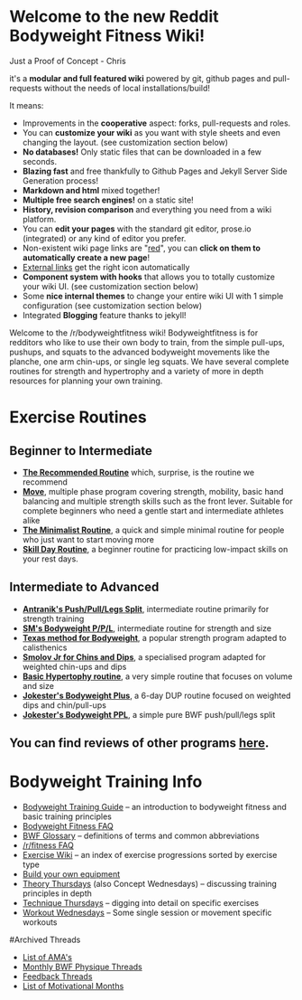 # Welcome to the new Reddit Bodyweight Fitness Wiki!
Just a Proof of Concept - Chris

it's a **modular and full featured wiki** powered by git, github pages and pull-requests without the needs of local installations/build! 

It means: 

* Improvements in the **cooperative** aspect: forks, pull-requests and roles.
* You can **customize your wiki** as you want with style sheets and even changing the layout. (see customization section below) 
* **No databases!** Only static files that can be downloaded in a few seconds.
* **Blazing fast** and free thankfully to Github Pages and Jekyll Server Side Generation process!
* **Markdown and html** mixed together!
* **Multiple free search engines!** on a static site!
* **History, revision comparison** and everything you need from a wiki platform.
* You can **edit your pages** with the standard git editor, prose.io (integrated) or any kind of editor you prefer.
* Non-existent wiki page links are "[red](wiki/red.md)", you can **click on them to automatically create a new page**!
* [External links](http://www.google.it) get the right icon automatically
* **Component system with hooks** that allows you to totally customize your wiki UI. (see customization section below) 
* Some **nice internal themes** to change your entire wiki UI with 1 simple configuration (see customization section below)
* Integrated **Blogging** feature thanks to jekyll!

Welcome to the /r/bodyweightfitness wiki! Bodyweightfitness is for redditors who like to use their own body to train, from the simple pull-ups, pushups, and squats to the advanced bodyweight movements like the planche, one arm chin-ups, or single leg squats. We have several complete routines for strength and hypertrophy and a variety of more in depth resources for planning your own training.

# Exercise Routines
## Beginner to Intermediate
* **[The Recommended Routine](/r/bodyweightfitness/wiki/kb/recommended_routine)** which, surprise, is the routine we recommend
* **[Move](https://www.reddit.com/r/bodyweightfitness/wiki/move)**, multiple phase program covering strength, mobility, basic hand balancing and multiple strength skills such as the front lever. Suitable for complete beginners who need a gentle start and intermediate athletes alike
* **[The Minimalist Routine](https://www.reddit.com/r/bodyweightfitness/wiki/minroutine)**, a quick and simple minimal routine for people who just want to start moving more
* [**Skill Day Routine**](https://www.reddit.com/r/bodyweightfitness/wiki/kb/skillday), a beginner routine for practicing low-impact skills on your rest days.

## Intermediate to Advanced
* **[Antranik's Push/Pull/Legs Split](http://antranik.org/bodyweight-training/)**, intermediate routine primarily for strength training
* **[SM's Bodyweight P/P/L](https://www.reddit.com/r/bodyweightfitness/wiki/sm/ppl)**, intermediate routine for strength and size
* **[Texas method for Bodyweight](https://www.reddit.com/r/bodyweightfitness/comments/3dhxyk/concept_wednesday_adapting_the_texas_method/)**, a popular strength program adapted to calisthenics
* **[Smolov Jr for Chins and Dips](https://www.reddit.com/r/bodyweightfitness/comments/3e70kx/concept_wednesday_smolov_jr_for_weighted_chins/)**, a specialised program adapted for weighted chin-ups and dips 
* **[Basic Hypertophy routine](https://www.reddit.com/r/bodyweightfitness/comments/821o5o/bobs_basic_bwf_bhypertrophy_broutine/)**, a very simple routine that focuses on volume and size
* **[Jokester's Bodyweight Plus](https://www.reddit.com/r/bodyweightfitness/wiki/bwplus)**, a 6-day DUP routine focused on weighted dips and chin/pull-ups
* **[Jokester's Bodyweight PPL](https://www.reddit.com/r/bodyweightfitness/wiki/move/phase5/bwppl)**, a simple pure BWF push/pull/legs split

## You can find reviews of other programs [here](https://www.reddit.com/r/bodyweightfitness/wiki/kb/program_reviews).

# Bodyweight Training Info
* [Bodyweight Training Guide](/r/bodyweightfitness/wiki/training_guide) – an introduction to bodyweight fitness and basic training principles
* [Bodyweight Fitness FAQ](/r/bodyweightfitness/wiki/faq)
* [BWF Glossary](https://www.reddit.com/r/bodyweightfitness/wiki/kb/glossary) – definitions of terms and common abbreviations
* [/r/fitness FAQ](/r/fitness/wiki/faq)
* [Exercise Wiki](http://www.reddit.com/r/bodyweightfitness/wiki/playground) – an index of exercise progressions sorted by exercise type
* [Build your own equipment](https://www.reddit.com/r/bodyweightfitness/wiki/diy)
* [Theory Thursdays](http://www.reddit.com/r/bodyweightfitness/wiki/weekly/conceptwednesday) (also Concept Wednesdays) – discussing training principles in depth
* [Technique Thursdays](http://www.reddit.com/r/bodyweightfitness/wiki/weekly/techniquethursday) – digging into detail on specific exercises
* [Workout Wednesdays](http://www.reddit.com/r/bodyweightfitness/wiki/weekly/workoutwednesday) – Some single session or movement specific workouts


#Archived Threads
* [List of AMA's](http://www.reddit.com/r/bodyweightfitness/wiki/past_amas)
* [Monthly BWF Physique Threads](https://www.reddit.com/r/bodyweightfitness/search?q=Monthly+BWF+Physique+Thread+for&restrict_sr=on&sort=relevance&t=all)
* [Feedback Threads](https://www.reddit.com/r/bodyweightfitness/search?q=bodyweightfitness+feedback+thread)
* [List of Motivational Months](https://www.reddit.com/r/bodyweightfitness/wiki/mm)
